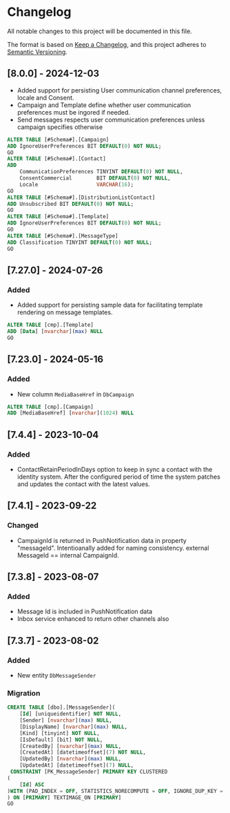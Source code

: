 ﻿# Changelog

All notable changes to this project will be documented in this file.

The format is based on [Keep a Changelog](https://keepachangelog.com/en/1.0.0/),
and this project adheres to [Semantic Versioning](https://semver.org/spec/v2.0.0.html).

## [8.0.0] - 2024-12-03
- Added support for persisting User communication channel preferences, locale and Consent.
- Campaign and Template define whether user communication preferences must be ingored if needed. 
- Send messages respects user communication preferences unless campaign specifies otherwise

```sql		
ALTER TABLE [#Schema#].[Campaign]
ADD IgnoreUserPreferences BIT DEFAULT(0) NOT NULL;
GO
ALTER TABLE [#Schema#].[Contact]
ADD 
	CommunicationPreferences TINYINT DEFAULT(0) NOT NULL,
	ConsentCommercial		 BIT DEFAULT(0) NOT NULL,
	Locale					 VARCHAR(16);
GO
ALTER TABLE [#Schema#].[DistributionListContact]
ADD Unsubscribed BIT DEFAULT(0) NOT NULL;	
GO
ALTER TABLE [#Schema#].[Template]
ADD IgnoreUserPreferences BIT DEFAULT(0) NOT NULL;
GO
ALTER TABLE [#Schema#].[MessageType]
ADD Classification TINYINT DEFAULT(0) NOT NULL;		
GO
 ```		

## [7.27.0] - 2024-07-26
### Added

- Added support for persisting sample data for facilitating template rendering on message templates.

 ```sql
ALTER TABLE [cmp].[Template]
ADD [Data] [nvarchar](max) NULL
GO
 ```

## [7.23.0] - 2024-05-16
### Added
- New column `MediaBaseHref` in `DbCampaign`
```sql
ALTER TABLE [cmp].[Campaign]
ADD [MediaBaseHref] [nvarchar](1024) NULL
```

## [7.4.4] - 2023-10-04
### Added
- ContactRetainPeriodInDays option to keep in sync a contact with the identity system. 
  After the configured period of time the system patches and updates the contact with the latest values.

## [7.4.1] - 2023-09-22
### Changed
- CampaignId is returned in PushNotification data in property "messageId". 
  Intentioanally added for naming consistency. external MessageId == internal CampaignId.

## [7.3.8] - 2023-08-07
### Added
- Message Id is included in PushNotification data
- Inbox service enhanced to return other channels also

## [7.3.7] - 2023-08-02
### Added
- New entity `DbMessageSender`
### Migration
```sql
CREATE TABLE [dbo].[MessageSender](
	[Id] [uniqueidentifier] NOT NULL,
	[Sender] [nvarchar](max) NULL,
	[DisplayName] [nvarchar](max) NULL,
	[Kind] [tinyint] NOT NULL,
	[IsDefault] [bit] NOT NULL,
	[CreatedBy] [nvarchar](max) NULL,
	[CreatedAt] [datetimeoffset](7) NOT NULL,
	[UpdatedBy] [nvarchar](max) NULL,
	[UpdatedAt] [datetimeoffset](7) NULL,
 CONSTRAINT [PK_MessageSender] PRIMARY KEY CLUSTERED 
(
	[Id] ASC
)WITH (PAD_INDEX = OFF, STATISTICS_NORECOMPUTE = OFF, IGNORE_DUP_KEY = OFF, ALLOW_ROW_LOCKS = ON, ALLOW_PAGE_LOCKS = ON) ON [PRIMARY]
) ON [PRIMARY] TEXTIMAGE_ON [PRIMARY]
GO
```
